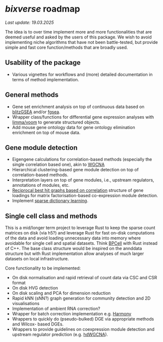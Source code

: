 # *bixverse* roadmap

*Last update: 19.03.2025* </br>

The idea is to over time implement more and more functionalities that are deemed
useful and asked by the users of this package. We wish to avoid implementing
niche algorithms that have not been battle-tested, but provide simple and fast
core function/methods that are broadly used.

## Usability of the package

- Various vignettes for workflows and (more) detailed documentation in terms of 
method implementation.

## General methods

- Gene set enrichment analysis on top of continuous data based on 
[blitzGSEA](https://academic.oup.com/bioinformatics/article/38/8/2356/6526383) 
and/or [fgsea](https://www.biorxiv.org/content/10.1101/060012v3).
- Wrapper class/functions for differential gene expression analyses with 
[limma/voom](https://genomebiology.biomedcentral.com/articles/10.1186/gb-2014-15-2-r29)
to generate structured objects.
- Add mouse gene ontology data for gene ontology elimination enrichment on top
of mouse data.

## Gene module detection

- Eigengene calculations for correlation-based methods (especially the single
correlation based one), akin to [WGCNA](https://bmcbioinformatics.biomedcentral.com/articles/10.1186/1471-2105-9-559)
- Hierarchical clustering-based gene module detection on top of correlation-based
methods.
- Interpretation layers on top of gene modules, i.e., upstream regulators, 
annotations of modules, etc.
- [Reciprocal best hit graphs based on correlation](https://academic.oup.com/bioinformatics/article/35/21/4307/5426054) 
structure of gene loadings for matrix factorisation-based co-expression module detection.
- Implement [sparse dictionary learning](https://pubmed.ncbi.nlm.nih.gov/35085500/).

## Single cell class and methods 

This is a mid/longer term project to leverage Rust to keep the sparse count matrices
on disk (via h5?) and leverage Rust for fast on-disk computations of the data 
and avoid loading unnecessary data into memory where avoidable for single cell
and spatial datasets.  Think  [BPCell](https://bnprks.github.io/BPCells/index.html) 
with Rust instead of C++. The base class structure would be inspired on the annddata structure
but with Rust implementation allow analyses of much larger datasets on local infrastructure.

Core functionality to be implemented:

- On disk normalisation and rapid retrieval of count data via CSC and CSR format
- On disk HVG detection
- On disk scaling and PCA for dimension reduction
- Rapid kNN (sNN?) graph generation for community detection and 2D visualisations
- Implementation of ambient RNA correction?
- Wrapper for batch correction implementation e.g. [Harmony](https://www.nature.com/articles/s41592-019-0619-0)
- Wrappers to quickly do (pseudo-bulked) DGE via appropriate methods and Wilcox-
based DGEs.
- Wrappers to provide guidelines on coexpression module detection and upstream
regulator prediction (e.g. [hdWGCNA](https://smorabit.github.io/hdWGCNA)).
